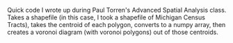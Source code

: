 Quick code I wrote up during Paul Torren's Advanced Spatial Analysis class.
Takes a shapefile (in this case, I took a shapefile of Michigan Census Tracts), takes the centroid of each polygon, converts to a numpy array, then creates a voronoi diagram (with voronoi polygons) out of those centroids.
